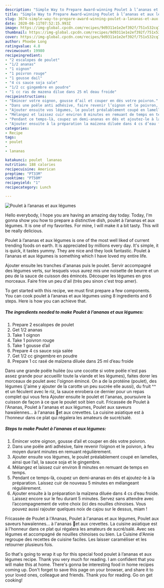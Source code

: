```yaml
---
description: "Simple Way to Prepare Award-winning Poulet à l’ananas et aux légumes"
title: "Simple Way to Prepare Award-winning Poulet à l’ananas et aux légumes"
slug: 3674-simple-way-to-prepare-award-winning-poulet-a-lananas-et-aux-legumes
date: 2020-08-11T07:52:15.993Z
image: https://img-global.cpcdn.com/recipes/9d9311e1e2ef392f/751x532cq70/poulet-a-lananas-et-aux-legumes-photo-principale-de-la-recette.jpg
thumbnail: https://img-global.cpcdn.com/recipes/9d9311e1e2ef392f/751x532cq70/poulet-a-lananas-et-aux-legumes-photo-principale-de-la-recette.jpg
cover: https://img-global.cpcdn.com/recipes/9d9311e1e2ef392f/751x532cq70/poulet-a-lananas-et-aux-legumes-photo-principale-de-la-recette.jpg
author: Phoebe Long
ratingvalue: 4.8
reviewcount: 19980
recipeingredient:
- "2 escalopes de poulet"
- "1/2 ananas"
- "1 oignon"
- "1 poivron rouge"
- "1 gousse dail"
- "4 cs sauce soja sale"
- "1/2 cc gingembre en poudre"
- "1 cc ras de mazena dilue dans 25 ml deau froide"
recipeinstructions:
- "Émincer votre oignon, gousse d’ail et couper en dés votre poivron."
- "Dans une poêle anti adhésive, faire revenir l’oignon et le poivron, à feu moyen durant minutes en remuant régulièrement."
- "Ajouter ensuite vos légumes, le poulet préalablement coupé en lamelles, ainsi que l’ail, la sauce soja et le gingembre."
- "Mélangez et laissez cuir environ 8 minutes en remuant de temps en temps."
- "Pendant ce temps-là, coupez un demi-ananas en dés et ajoutez-le à la préparation. Laissez cuir de nouveau 5 minutes en mélangeant régulièrement."
- "Ajouter ensuite à la préparation la maïzena diluée dans 4 cs d’eau froide. Laissez encore sur le feu durant 5 minutes. Servez sans attendre avec l’accompagnement de votre choix (ici des nouilles chinoises. Vous pouvez aussi rajouter quelques noix de cajou sur le dessus, miam !"
categories:
- Recipe
tags:
- poulet
- 
- lananas

katakunci: poulet  lananas 
nutrition: 188 calories
recipecuisine: American
preptime: "PT33M"
cooktime: "PT50M"
recipeyield: "1"
recipecategory: Lunch

---
```



![Poulet à l’ananas et aux légumes](https://img-global.cpcdn.com/recipes/9d9311e1e2ef392f/751x532cq70/poulet-a-lananas-et-aux-legumes-photo-principale-de-la-recette.jpg)

Hello everybody, I hope you are having an amazing day today. Today, I'm gonna show you how to prepare a distinctive dish, poulet à l’ananas et aux légumes. It is one of my favorites. For mine, I will make it a bit tasty. This will be really delicious.

Poulet à l’ananas et aux légumes is one of the most well liked of current trending foods on earth. It is appreciated by millions every day. It's simple, it is quick, it tastes yummy. They are nice and they look fantastic. Poulet à l’ananas et aux légumes is something which I have loved my entire life.

Ajouter ensuite les tranches d&#39;ananas puis le poulet. Servir accompagné des légumes verts, sur lesquels vous aurez mis une noisette de beurre et un peu de la sauce de cuisson des émincés. Découper les légumes en gros morceaux. Faire frire un peu d&#39;ail (très peu sinon c&#39;est trop amer).


To get started with this recipe, we must first prepare a few components. You can cook poulet à l’ananas et aux légumes using 8 ingredients and 6 steps. Here is how you can achieve that.

<!--inarticleads1-->

##### The ingredients needed to make Poulet à l’ananas et aux légumes:

1. Prepare 2 escalopes de poulet
1. Get 1/2 ananas
1. Take 1 oignon
1. Take 1 poivron rouge
1. Take 1 gousse d’ail
1. Prepare 4 cs sauce soja salée
1. Get 1/2 cc gingembre en poudre
1. Prepare 1 cc rasé de maïzena diluée dans 25 ml d’eau froide


Dans une grande poêle huilée (ou une cocotte si votre poêle n&#39;est pas assez grande pour accueillir toute la viande et les légumes), faites dorer les morceaux de poulet avec l&#39;oignon émincé. On a de la protéine (poulet), des légumes (j&#39;aime y ajouter de la carotte un peu sucrée elle aussi), du fruit ^^ et un féculent avec le riz, la sauce enrobera ce dernier pour un repas complet qui vous fera Ajouter ensuite le poulet et l&#39;ananas, poursuivre la cuisson de façon à ce que le poulet soit bien cuit. Fricassée de Poulet à l&#39;Ananas, Poulet à l&#39;ananas et aux légumes, Poulet aux saveurs hawaïennes… à l&#39;ananas 🍍et aux crevettes. La cuisine asiatique est à l&#39;honneur dans ce plat qui régalera les amateurs de sucré/salé. 

<!--inarticleads2-->

##### Steps to make Poulet à l’ananas et aux légumes:

1. Émincer votre oignon, gousse d’ail et couper en dés votre poivron.
1. Dans une poêle anti adhésive, faire revenir l’oignon et le poivron, à feu moyen durant minutes en remuant régulièrement.
1. Ajouter ensuite vos légumes, le poulet préalablement coupé en lamelles, ainsi que l’ail, la sauce soja et le gingembre.
1. Mélangez et laissez cuir environ 8 minutes en remuant de temps en temps.
1. Pendant ce temps-là, coupez un demi-ananas en dés et ajoutez-le à la préparation. Laissez cuir de nouveau 5 minutes en mélangeant régulièrement.
1. Ajouter ensuite à la préparation la maïzena diluée dans 4 cs d’eau froide. Laissez encore sur le feu durant 5 minutes. Servez sans attendre avec l’accompagnement de votre choix (ici des nouilles chinoises. Vous pouvez aussi rajouter quelques noix de cajou sur le dessus, miam !


Fricassée de Poulet à l&#39;Ananas, Poulet à l&#39;ananas et aux légumes, Poulet aux saveurs hawaïennes… à l&#39;ananas 🍍et aux crevettes. La cuisine asiatique est à l&#39;honneur dans ce plat qui régalera les amateurs de sucré/salé. Avec ses légumes et accompagné de nouilles chinoises ou bien. La Cuisine d&#39;Annie regroupe des recettes de cuisine faciles. Les laisser caraméliser et les retourner plusieurs fois. 

So that's going to wrap it up for this special food poulet à l’ananas et aux légumes recipe. Thank you very much for reading. I am confident that you will make this at home. There's gonna be interesting food in home recipes coming up. Don't forget to save this page on your browser, and share it to your loved ones, colleague and friends. Thank you for reading. Go on get cooking!
